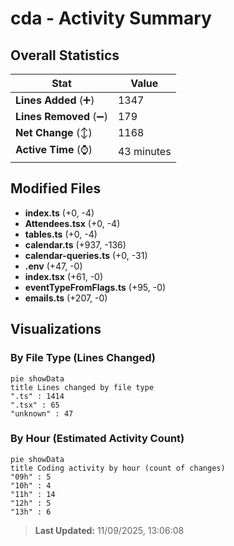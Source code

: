 # cda - Activity Summary 

## Overall Statistics

| Stat                   | Value                                                             |
| ---------------------- | ----------------------------------------------------------------- |
| **Lines Added** (➕)   | 1347                                          |
| **Lines Removed** (➖) | 179                                        |
| **Net Change** (↕)    | 1168                |
| **Active Time** (⌚)   | 43 minutes |


## Modified Files
- **index.ts** (+0, -4)
- **Attendees.tsx** (+0, -4)
- **tables.ts** (+0, -4)
- **calendar.ts** (+937, -136)
- **calendar-queries.ts** (+0, -31)
- **.env** (+47, -0)
- **index.tsx** (+61, -0)
- **eventTypeFromFlags.ts** (+95, -0)
- **emails.ts** (+207, -0)

## Visualizations

### By File Type (Lines Changed)

```mermaid
pie showData
title Lines changed by file type
".ts" : 1414
".tsx" : 65
"unknown" : 47
```

### By Hour (Estimated Activity Count)

```mermaid
pie showData
title Coding activity by hour (count of changes)
"09h" : 5
"10h" : 4
"11h" : 14
"12h" : 5
"13h" : 6
```


> **Last Updated:** 11/09/2025, 13:06:08